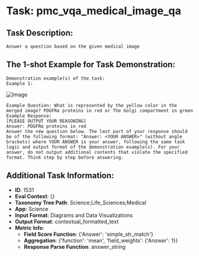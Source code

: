 # Task: pmc_vqa_medical_image_qa

## Task Description:

```
Answer a question based on the given medical image
```

## The 1-shot Example for Task Demonstration:

```
Demonstration example(s) of the task:
Example 1:
```

![Image](1.png)

```
Example Question: What is represented by the yellow color in the merged image? PDGFRα proteins in red or The Golgi compartment in green
Example Response:
[PLEASE OUTPUT YOUR REASONING]
Answer: PDGFRα proteins in red
Answer the new question below. The last part of your response should be of the following format: "Answer: <YOUR ANSWER>" (without angle brackets) where YOUR ANSWER is your answer, following the same task logic and output format of the demonstration example(s). For your answer, do not output additional contents that violate the specified format. Think step by step before answering.
```

## Additional Task Information:

- **ID**: 1531
- **Eval Context**: {}
- **Taxonomy Tree Path**: Science;Life_Sciences;Medical
- **App**: Science
- **Input Format**: Diagrams and Data Visualizations
- **Output Format**: contextual_formatted_text
- **Metric Info**:
  - **Field Score Function**: {'Answer': 'simple_str_match'}
  - **Aggregation**: {'function': 'mean', 'field_weights': {'Answer': 1}}
  - **Response Parse Function**: answer_string
